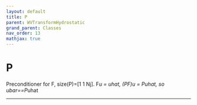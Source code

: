 ```yaml
---
layout: default
title: P
parent: WVTransformHydrostatic
grand_parent: Classes
nav_order: 13
mathjax: true
---
```


#  P

Preconditioner for F, size(P)=[1 1 Nj]. F*u = uhat, (PF)*u = P*uhat, so ubar==P*uhat


---

